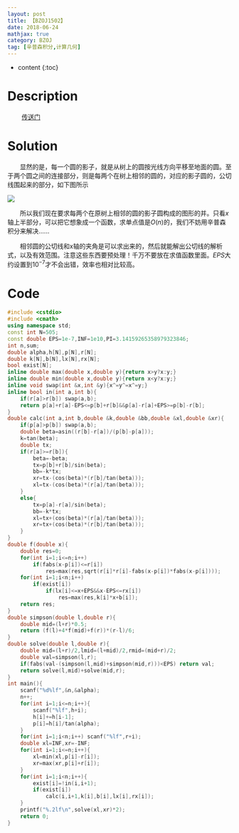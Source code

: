 ```yaml
---
layout: post
title: 【BZOJ1502】
date: 2018-06-24
mathjax: true
category: BZOJ
tag: [辛普森积分,计算几何]
---
```

* content
{:toc}
# Description

​	　　[传送门](https://www.lydsy.com/JudgeOnline/problem.php?id=1502)



# Solution

​	　　显然的是，每一个圆的影子，就是从树上的圆按光线方向平移至地面的圆。至于两个圆之间的连接部分，则是每两个在树上相邻的圆的，对应的影子圆的，公切线围起来的部分，如下图所示

![]({{site.url}}/assets/images/bzoj1502.png)

​	　　所以我们现在要求每两个在原树上相邻的圆的影子圆构成的图形的并。只看$x$轴上半部分，可以把它想象成一个函数，求单点值是$O(n)$的，我们不妨用辛普森积分来解决......

​	　　相邻圆的公切线和x轴的夹角是可以求出来的，然后就能解出公切线的解析式，以及有效范围。注意这些东西要预处理！千万不要放在求值函数里面。$EPS$大约设置到$10^{-7}$才不会出错，效率也相对比较高。



# Code

```c++
#include <cstdio>
#include <cmath>
using namespace std;
const int N=505;
const double EPS=1e-7,INF=1e10,PI=3.14159265358979323846;
int n,sum;
double alpha,h[N],p[N],r[N];
double k[N],b[N],lx[N],rx[N];
bool exist[N];
inline double max(double x,double y){return x>y?x:y;}
inline double min(double x,double y){return x<y?x:y;}
inline void swap(int &x,int &y){x^=y^=x^=y;}
inline bool in(int a,int b){
	if(r[a]>r[b]) swap(a,b);
	return p[a]+r[a]-EPS<=p[b]+r[b]&&p[a]-r[a]+EPS>=p[b]-r[b];
}
double calc(int a,int b,double &k,double &bb,double &xl,double &xr){
	if(p[a]>p[b]) swap(a,b);
	double beta=asin((r[b]-r[a])/(p[b]-p[a]));
	k=tan(beta);
	double tx;
	if(r[a]>=r[b]){
		beta=-beta;
		tx=p[b]+r[b]/sin(beta);	
		bb=-k*tx;	
		xr=tx-(cos(beta)*(r[b]/tan(beta)));
		xl=tx-(cos(beta)*(r[a]/tan(beta)));
	}
	else{
		tx=p[a]-r[a]/sin(beta);
		bb=-k*tx;
		xl=tx+(cos(beta)*(r[a]/tan(beta)));
		xr=tx+(cos(beta)*(r[b]/tan(beta)));
	}
}
double f(double x){
	double res=0;
	for(int i=1;i<=n;i++) 
		if(fabs(x-p[i])<=r[i]) 
			res=max(res,sqrt(r[i]*r[i]-fabs(x-p[i])*fabs(x-p[i])));
	for(int i=1;i<n;i++)
		if(exist[i])
			if(lx[i]<=x+EPS&&x-EPS<=rx[i])
				res=max(res,k[i]*x+b[i]);
	return res;
}
double simpson(double l,double r){
	double mid=(l+r)*0.5;
	return (f(l)+4*f(mid)+f(r))*(r-l)/6;
}
double solve(double l,double r){
	double mid=(l+r)/2,lmid=(l+mid)/2,rmid=(mid+r)/2;
	double val=simpson(l,r);
	if(fabs(val-(simpson(l,mid)+simpson(mid,r)))<EPS) return val;
	return solve(l,mid)+solve(mid,r);
}
int main(){
	scanf("%d%lf",&n,&alpha);
	n++;
	for(int i=1;i<=n;i++){
		scanf("%lf",h+i);
		h[i]+=h[i-1];
		p[i]=h[i]/tan(alpha);
	}
	for(int i=1;i<n;i++) scanf("%lf",r+i);
	double xl=INF,xr=-INF;
	for(int i=1;i<=n;i++){
		xl=min(xl,p[i]-r[i]);
		xr=max(xr,p[i]+r[i]);
	}
	for(int i=1;i<n;i++){
		exist[i]=!in(i,i+1);
		if(exist[i])
			calc(i,i+1,k[i],b[i],lx[i],rx[i]);
	}
	printf("%.2lf\n",solve(xl,xr)*2);
	return 0;
}
```

